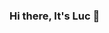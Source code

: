 ### Hi there, It's Luc 👋

<!--
**gathluc/gathluc** is a ✨ _special_ ✨ repository because its `README.md` (this file) appears on your GitHub profile.

Here are some ideas to get you started:

- 🔭 I’m currently working on my portofolio
- 🌱 I’m currently learning javascript
- 👯 I’m looking to collaborate on development in general
- 🤔 I’m looking for help with ...
- 💬 Ask me about everithing
- 📫 How to reach me: lucgath.cs@gmail.com
- 😄 Pronouns: ...
- ⚡ Fun fact: ...
-->
